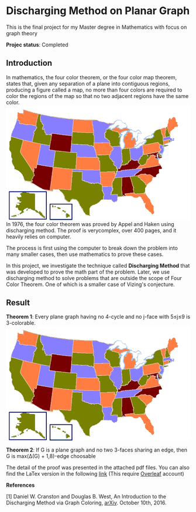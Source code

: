 # Discharging Method on Planar Graph
This is the final project for my Master degree in Mathematics with focus on graph theory

**Projec status**: Completed

## Introduction

In mathematics, the four color theorem, or the four color map theorem, states that, given any separation of a plane into contiguous regions, producing a figure called a map, no more than four colors are required to color the regions of the map so that no two adjacent regions have the same color.
![Four Colors on Map of United States](https://github.com/williamhuybui/Discharging-Method-on-Planar-Graph-Master-Project/blob/master/Picture/Map_of_United_States_vivid_colors_shown.png)
In 1976, the four color theorem was proved by Appel and Haken using discharging method. The proof is verycomplex, over 400 pages, and it heavily relies on computer.

The process is first using the computer to break down the problem into many smaller cases, then use mathematics to prove these cases. 

In this project, we investigate the technique called **Discharging Method** that was developed to prove the math part of the problem. Later, we use discharging method to solve problems that are outside the scope of Four Color Theorem. One of which is a smaller case of Vizing's conjecture. 

## Result

**Theorem 1**: Every plane graph having no 4-cycle and no j-face with 5≤j≤9 is 3-colorable.
![Discharging rule](https://github.com/williamhuybui/Discharging-Method-on-Planar-Graph-Master-Project/blob/master/Picture/Map_of_United_States_vivid_colors_shown.png)

**Theorem 2**: If G is a plane graph and no two 3-faces sharing an edge, then G is max(∆(G) + 1,8)-edge choosable

The detail of the proof was presented in the attached pdf files. You can also find the LaTex version in the following [link](https://www.overleaf.com/read/brppnmdtttwz) (This require [Overleaf](https://www.overleaf.com/) account)



**References**

[1] Daniel W. Cranston and Douglas B. West, An Introduction to the Discharging Method via Graph Coloring, [arXiv](https://arxiv.org/abs/1306.4434v1). October 10th, 2016. 
